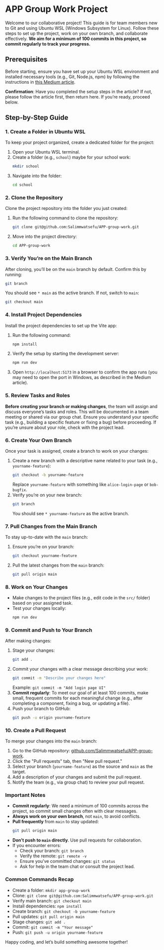 # APP Group Work Project

Welcome to our collaborative project! This guide is for team members new to Git and using Ubuntu WSL (Windows Subsystem for Linux). Follow these steps to set up the project, work on your own branch, and collaborate effectively. **We aim for a minimum of 100 commits in this project, so commit regularly to track your progress.**

## Prerequisites
Before starting, ensure you have set up your Ubuntu WSL environment and installed necessary tools (e.g., Git, Node.js, npm) by following the instructions in [this Medium article](https://medium.com/@sjmwatsefu/how-to-install-wsl-2-ubuntu-20-04-lts-on-windows-and-open-visual-studio-code-from-the-terminal-e580761e84f8).

**Confirmation**: Have you completed the setup steps in the article? If not, please follow the article first, then return here. If you’re ready, proceed below.

## Step-by-Step Guide

### 1. Create a Folder in Ubuntu WSL
To keep your project organized, create a dedicated folder for the project:

1. Open your Ubuntu WSL terminal.
2. Create a folder (e.g., `school`) maybe for your school work:
   ```bash
   mkdir school
   ```
3. Navigate into the folder:
   ```bash
   cd school
   ```

### 2. Clone the Repository
Clone the project repository into the folder you just created:

1. Run the following command to clone the repository:
   ```bash
   git clone git@github.com:Salimmwatsefu/APP-group-work.git
   ```
2. Move into the project directory:
   ```bash
   cd APP-group-work
   ```

### 3. Verify You’re on the Main Branch
After cloning, you’ll be on the `main` branch by default. Confirm this by running:
```bash
git branch
```
You should see `* main` as the active branch. If not, switch to `main`:
```bash
git checkout main
```

### 4. Install Project Dependencies
Install the project dependencies to set up the Vite app:

1. Run the following command:
   ```bash
   npm install
   ```
2. Verify the setup by starting the development server:
   ```bash
   npm run dev
   ```
3. Open `http://localhost:5173` in a browser to confirm the app runs (you may need to open the port in Windows, as described in the Medium article).

### 5. Review Tasks and Roles
**Before creating your branch or making changes**, the team will assign and discuss everyone’s tasks and roles. This will be documented in a team meeting or shared via our group chat. Ensure you understand your specific task (e.g., building a specific feature or fixing a bug) before proceeding. If you’re unsure about your role, check with the project lead.

### 6. Create Your Own Branch
Once your task is assigned, create a branch to work on your changes:

1. Create a new branch with a descriptive name related to your task (e.g., `yourname-feature`):
   ```bash
   git checkout -b yourname-feature
   ```
   Replace `yourname-feature` with something like `alice-login-page` or `bob-bugfix`.
2. Verify you’re on your new branch:
   ```bash
   git branch
   ```
   You should see `* yourname-feature` as the active branch.

### 7. Pull Changes from the Main Branch
To stay up-to-date with the `main` branch:

1. Ensure you’re on your branch:
   ```bash
   git checkout yourname-feature
   ```
2. Pull the latest changes from the `main` branch:
   ```bash
   git pull origin main
   ```

### 8. Work on Your Changes
- Make changes to the project files (e.g., edit code in the `src/` folder) based on your assigned task.
- Test your changes locally:
  ```bash
  npm run dev
  ```

### 9. Commit and Push to Your Branch
After making changes:

1. Stage your changes:
   ```bash
   git add .
   ```
2. Commit your changes with a clear message describing your work:
   ```bash
   git commit -m "Describe your changes here"
   ```
   Example: `git commit -m "Add login page UI"`
3. **Commit regularly**: To meet our goal of at least 100 commits, make small, frequent commits for each meaningful change (e.g., after completing a component, fixing a bug, or updating a file).
4. Push your branch to GitHub:
   ```bash
   git push -u origin yourname-feature
   ```

### 10. Create a Pull Request
To merge your changes into the `main` branch:

1. Go to the GitHub repository: [github.com/Salimmwatsefu/APP-group-work](https://github.com/Salimmwatsefu/APP-group-work).
2. Click the "Pull requests" tab, then "New pull request."
3. Select your branch (`yourname-feature`) as the source and `main` as the target.
4. Add a description of your changes and submit the pull request.
5. Notify the team (e.g., via group chat) to review your pull request.

### Important Notes
- **Commit regularly**: We need a minimum of 100 commits across the project, so commit small changes often with clear messages.
- **Always work on your own branch**, not `main`, to avoid conflicts.
- **Pull frequently** from `main` to stay updated:
  ```bash
  git pull origin main
  ```
- **Don’t push to `main` directly**. Use pull requests for collaboration.
- If you encounter errors:
  - Check your branch: `git branch`
  - Verify the remote: `git remote -v`
  - Ensure you’ve committed changes: `git status`
  - Ask for help in the team chat or consult the project lead.

### Common Commands Recap
- Create a folder: `mkdir app-group-work`
- Clone: `git clone git@github.com:Salimmwatsefu/APP-group-work.git`
- Verify main branch: `git checkout main`
- Install dependencies: `npm install`
- Create branch: `git checkout -b yourname-feature`
- Pull updates: `git pull origin main`
- Stage changes: `git add .`
- Commit: `git commit -m "Your message"`
- Push: `git push -u origin yourname-feature`

Happy coding, and let’s build something awesome together!